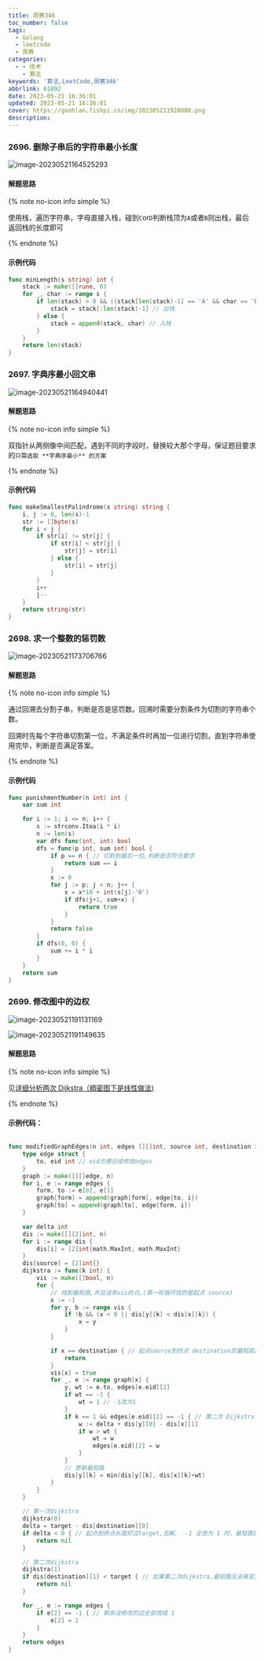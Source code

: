 ```yaml
---
title: 周赛346
toc_number: false
tags:
  - Golang
  - leetcode
  - 周赛
categories:
  - - 技术
    - 算法
keywords: '算法,LeetCode,周赛346'
abbrlink: 61892
date: 2023-05-21 16:36:01
updated: 2023-05-21 16:36:01
cover: https://goohlan.fishpi.cn/img/202305211928088.png
description:
---
```


### 2696. 删除子串后的字符串最小长度

![image-20230521164525293](https://goohlan.fishpi.cn/img/202305211645761.png)

#### 解题思路

{% note no-icon info simple %}

使用栈，遍历字符串，字母直接入栈，碰到`C`or`D`判断栈顶为`A`或者`B`则出栈，最后返回栈的长度即可

{% endnote %}

#### 示例代码

```go
func minLength(s string) int {
    stack := make([]rune, 0)
    for _, char := range s {
        if len(stack) > 0 && ((stack[len(stack)-1] == 'A' && char == 'B') || (stack[len(stack)-1] == 'C' && char == 'D')) {
            stack = stack[:len(stack)-1] // 出栈
        } else {
            stack = append(stack, char) // 入栈
        }
    }
    return len(stack)
}
```

### 2697. 字典序最小回文串

![image-20230521164940441](https://goohlan.fishpi.cn/img/202305211649469.png)

#### 解题思路

{% note no-icon info simple %}

双指针从两侧像中间匹配，遇到不同的字段时，替换较大那个字母，保证题目要求的`只需选取 **字典序最小** 的方案`

{% endnote %}

#### 示例代码

```go
func makeSmallestPalindrome(s string) string {
    i, j := 0, len(s)-1
    str := []byte(s)
    for i < j {
        if str[i] != str[j] {
            if str[i] < str[j] {
                str[j] = str[i]
            } else {
                str[i] = str[j]
            }
        }
        i++
        j--
    }
    return string(str)
}
```

### 2698. 求一个整数的惩罚数

![image-20230521173706766](https://goohlan.fishpi.cn/img/202305211737801.png)

#### 解题思路

{% note no-icon info simple %}

通过回溯去分割子串，判断是否是惩罚数。回溯时需要分割条件为切割的字符串个数。

回溯时先每个字符串切割第一位，不满足条件时再加一位进行切割，直到字符串使用完毕，判断是否满足答案。

{% endnote %}

#### 示例代码

```go
func punishmentNumber(n int) int {
    var sum int

    for i := 1; i <= n; i++ {
        s := strconv.Itoa(i * i)
        n := len(s)
        var dfs func(int, int) bool
        dfs = func(p int, sum int) bool {
            if p == n { // 切割到最后一位,判断是否符合要求
                return sum == i
            }
            x := 0
            for j := p; j < n; j++ {
                x = x*10 + int(s[j]-'0')
                if dfs(j+1, sum+x) {
                    return true
                }
            }
            return false
        }
        if dfs(0, 0) {
            sum += i * i
        }
    }
    return sum
}
```

### 2699. 修改图中的边权

![image-20230521191131169](https://goohlan.fishpi.cn/img/202305211911208.png)

![image-20230521191149635](https://goohlan.fishpi.cn/img/202305211911659.png)

#### 解题思路

{% note no-icon info simple %}

见[详细分析两次 Dijkstra（稠密图下是线性做法)](https://leetcode.cn/problems/modify-graph-edge-weights/solution/xiang-xi-fen-xi-liang-ci-dijkstrachou-mi-gv1m/)

{% endnote %}

#### 示例代码：

```go

func modifiedGraphEdges(n int, edges [][]int, source int, destination int, target int) [][]int {
    type edge struct {
        to, eid int // eid方便后续修改edges
    }
    graph := make([][]edge, n)
    for i, e := range edges {
        form, to := e[0], e[1]
        graph[form] = append(graph[form], edge{to, i})
        graph[to] = append(graph[to], edge{form, i})
    }

    var delta int
    dis := make([][2]int, n)
    for i := range dis {
        dis[i] = [2]int{math.MaxInt, math.MaxInt}
    }
    dis[source] = [2]int{}
    dijkstra := func(k int) {
        vis := make([]bool, n)
        for {
            // 找到最短路,并且没有vis的点,(第一轮循环找的是起点 source)
            x := -1
            for y, b := range vis {
                if !b && (x < 0 || dis[y][k] < dis[x][k]) {
                    x = y
                }
            }

            if x == destination { // 起点source到终点 destination的最短距离已确认
                return
            }
            vis[x] = true
            for _, e := range graph[x] {
                y, wt := e.to, edges[e.eid][2]
                if wt == -1 {
                    wt = 1 // -1改为1
                }
                if k == 1 && edges[e.eid][2] == -1 { // 第二次 Dijkstra，改成 w
                    w := delta + dis[y][0] - dis[x][1]
                    if w > wt {
                        wt = w
                        edges[e.eid][2] = w
                    }
                }
                // 更新最短路
                dis[y][k] = min(dis[y][k], dis[x][k]+wt)
            }
        }
    }

    // 第一次dijkstra
    dijkstra(0)
    delta = target - dis[destination][0]
    if delta < 0 { // 起点到终点长度好过target,无解,  -1 全改为 1 时，最短路比 target 还大
        return nil
    }

    // 第二次dijkstra
    dijkstra(1)
    if dis[destination][1] < target { // 如果第二次dijkstra,最短路无法再变大，无法达到 target
        return nil
    }

    for _, e := range edges {
        if e[2] == -1 { // 剩余没修改的边全部改成 1
            e[2] = 1
        }
    }
    return edges
}
```
